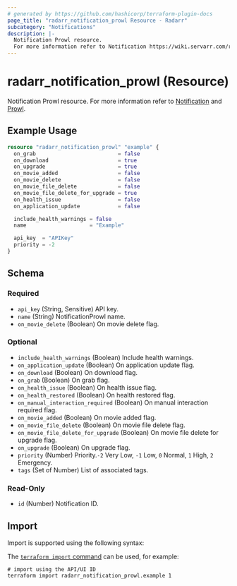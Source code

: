 ```yaml
---
# generated by https://github.com/hashicorp/terraform-plugin-docs
page_title: "radarr_notification_prowl Resource - Radarr"
subcategory: "Notifications"
description: |-
  Notification Prowl resource.
  For more information refer to Notification https://wiki.servarr.com/radarr/settings#connect and Prowl https://wiki.servarr.com/radarr/supported#prowl.
---
```


# radarr_notification_prowl (Resource)

<!-- subcategory:Notifications -->
Notification Prowl resource.
For more information refer to [Notification](https://wiki.servarr.com/radarr/settings#connect) and [Prowl](https://wiki.servarr.com/radarr/supported#prowl).

## Example Usage

```terraform
resource "radarr_notification_prowl" "example" {
  on_grab                          = false
  on_download                      = true
  on_upgrade                       = true
  on_movie_added                   = false
  on_movie_delete                  = false
  on_movie_file_delete             = false
  on_movie_file_delete_for_upgrade = true
  on_health_issue                  = false
  on_application_update            = false

  include_health_warnings = false
  name                    = "Example"

  api_key  = "APIKey"
  priority = -2
}
```

<!-- schema generated by tfplugindocs -->
## Schema

### Required

- `api_key` (String, Sensitive) API key.
- `name` (String) NotificationProwl name.
- `on_movie_delete` (Boolean) On movie delete flag.

### Optional

- `include_health_warnings` (Boolean) Include health warnings.
- `on_application_update` (Boolean) On application update flag.
- `on_download` (Boolean) On download flag.
- `on_grab` (Boolean) On grab flag.
- `on_health_issue` (Boolean) On health issue flag.
- `on_health_restored` (Boolean) On health restored flag.
- `on_manual_interaction_required` (Boolean) On manual interaction required flag.
- `on_movie_added` (Boolean) On movie added flag.
- `on_movie_file_delete` (Boolean) On movie file delete flag.
- `on_movie_file_delete_for_upgrade` (Boolean) On movie file delete for upgrade flag.
- `on_upgrade` (Boolean) On upgrade flag.
- `priority` (Number) Priority.`-2` Very Low, `-1` Low, `0` Normal, `1` High, `2` Emergency.
- `tags` (Set of Number) List of associated tags.

### Read-Only

- `id` (Number) Notification ID.

## Import

Import is supported using the following syntax:

The [`terraform import` command](https://developer.hashicorp.com/terraform/cli/commands/import) can be used, for example:

```shell
# import using the API/UI ID
terraform import radarr_notification_prowl.example 1
```
